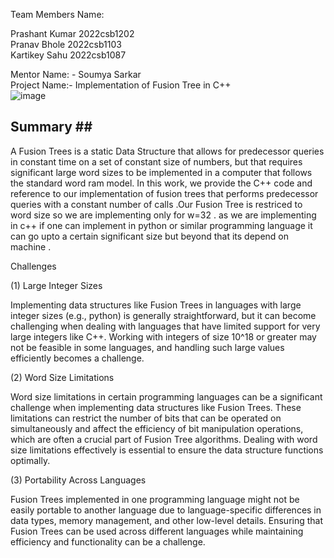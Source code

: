 Team Members Name:

Prashant Kumar      2022csb1202<br>
Pranav Bhole        2022csb1103<br>
Kartikey Sahu       2022csb1087<br>

Mentor Name: - Soumya Sarkar <br>
Project Name:- Implementation of Fusion Tree in C++ <br>
![image](https://github.com/pranavbhole123/CS201project/assets/120297405/003ab476-448e-45e9-a4bb-5c836d980ab6)


## Summary ## <br>

A Fusion Trees is a static Data Structure that allows for predecessor queries in constant
time on a set of constant size of numbers, but that requires significant large word sizes
to be implemented in a computer that  follows  the standard word ram model. In this work,
we provide the C++ code and reference to our implementation of fusion trees that performs
predecessor queries with a constant number of calls .Our Fusion Tree is restriced to word
size so we are implementing only for w=32 . as we are implementing in c++ if one can
implement in python or similar programming language it can go upto a certain significant
size but beyond that its depend on machine .

Challenges <br>

(1) Large Integer Sizes <br>

Implementing data structures like Fusion Trees in languages with large integer sizes
(e.g., python) is generally straightforward, but it can become challenging when
dealing with languages that have limited support for very large integers like C++. Working 
with integers of size 10^18 or greater may not be feasible in some languages, and 
handling such large values efficiently becomes a challenge.

(2) Word Size Limitations

Word size limitations in certain programming languages can be a significant challenge when
implementing data structures like Fusion Trees. These limitations can restrict the number
of bits that can be operated on simultaneously and affect the efficiency of bit manipulation
operations, which are often a crucial part of Fusion Tree algorithms. Dealing with word size
limitations effectively is essential to ensure the data structure functions optimally.

(3) Portability Across Languages

Fusion Trees implemented in one programming language might not be easily portable to another 
language due to language-specific differences in data types, memory management, and other
low-level details. Ensuring that Fusion Trees can be used across different languages while 
maintaining efficiency and functionality can be a challenge.
